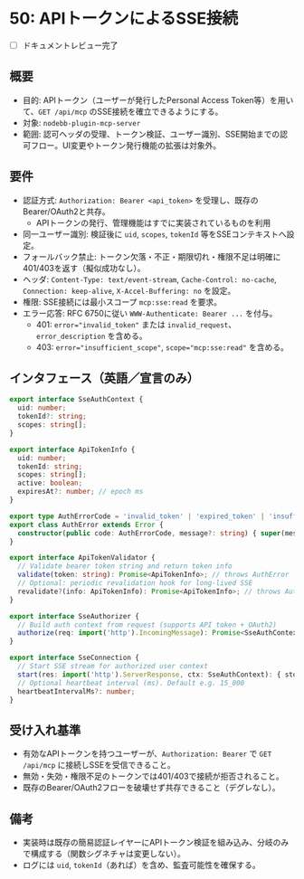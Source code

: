 # 50: APIトークンによるSSE接続

- [ ] ドキュメントレビュー完了

## 概要
- 目的: APIトークン（ユーザーが発行したPersonal Access Token等）を用いて、`GET /api/mcp` のSSE接続を確立できるようにする。
- 対象: `nodebb-plugin-mcp-server`
- 範囲: 認可ヘッダの受理、トークン検証、ユーザー識別、SSE開始までの認可フロー。UI変更やトークン発行機能の拡張は対象外。

## 要件
- 認証方式: `Authorization: Bearer <api_token>` を受理し、既存のBearer/OAuth2と共存。
  - APIトークンの発行、管理機能はすでに実装されているものを利用
- 同一ユーザー識別: 検証後に `uid`, `scopes`, `tokenId` 等をSSEコンテキストへ設定。
- フォールバック禁止: トークン欠落・不正・期限切れ・権限不足は明確に401/403を返す（擬似成功なし）。
- ヘッダ: `Content-Type: text/event-stream`, `Cache-Control: no-cache`, `Connection: keep-alive`, `X-Accel-Buffering: no` を設定。
- 権限: SSE接続には最小スコープ `mcp:sse:read` を要求。
- エラー応答: RFC 6750に従い `WWW-Authenticate: Bearer ...` を付与。
  - 401: `error="invalid_token"` または `invalid_request`、`error_description` を含める。
  - 403: `error="insufficient_scope"`, `scope="mcp:sse:read"` を含める。

## インタフェース（英語／宣言のみ）
```ts
export interface SseAuthContext {
  uid: number;
  tokenId?: string;
  scopes: string[];
}

export interface ApiTokenInfo {
  uid: number;
  tokenId: string;
  scopes: string[];
  active: boolean;
  expiresAt?: number; // epoch ms
}

export type AuthErrorCode = 'invalid_token' | 'expired_token' | 'insufficient_scope';
export class AuthError extends Error {
  constructor(public code: AuthErrorCode, message?: string) { super(message); }
}

export interface ApiTokenValidator {
  // Validate bearer token string and return token info
  validate(token: string): Promise<ApiTokenInfo>; // throws AuthError
  // Optional: periodic revalidation hook for long-lived SSE
  revalidate?(info: ApiTokenInfo): Promise<ApiTokenInfo>; // throws AuthError
}

export interface SseAuthorizer {
  // Build auth context from request (supports API token + OAuth2)
  authorize(req: import('http').IncomingMessage): Promise<SseAuthContext>;
}

export interface SseConnection {
  // Start SSE stream for authorized user context
  start(res: import('http').ServerResponse, ctx: SseAuthContext): { stop: () => void };
  // Optional heartbeat interval (ms). Default e.g. 15_000
  heartbeatIntervalMs?: number;
}
```

## 受け入れ基準
- 有効なAPIトークンを持つユーザーが、`Authorization: Bearer` で `GET /api/mcp` に接続しSSEを受信できること。
- 無効・失効・権限不足のトークンでは401/403で接続が拒否されること。
- 既存のBearer/OAuth2フローを破壊せず共存できること（デグレなし）。

## 備考
- 実装時は既存の簡易認証レイヤーにAPIトークン検証を組み込み、分岐のみで構成する（関数シグネチャは変更しない）。
- ログには `uid`, `tokenId`（あれば）を含め、監査可能性を確保する。
